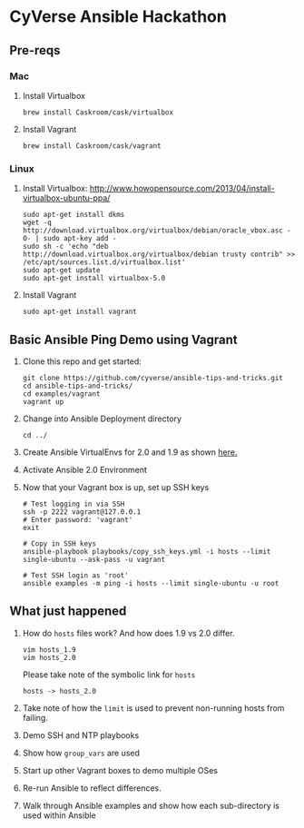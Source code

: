 # CyVerse Ansible Hackathon
## Pre-reqs
### Mac
1. Install Virtualbox

	```
	brew install Caskroom/cask/virtualbox
	```

1. Install Vagrant

	```
	brew install Caskroom/cask/vagrant
	```

### Linux
1. Install Virtualbox: <http://www.howopensource.com/2013/04/install-virtualbox-ubuntu-ppa/>

	```
	sudo apt-get install dkms
	wget -q http://download.virtualbox.org/virtualbox/debian/oracle_vbox.asc -O- | sudo apt-key add -
	sudo sh -c 'echo "deb http://download.virtualbox.org/virtualbox/debian trusty contrib" >> /etc/apt/sources.list.d/virtualbox.list'
	sudo apt-get update
	sudo apt-get install virtualbox-5.0
	```

1. Install Vagrant

	```
	sudo apt-get install vagrant
	```

## Basic Ansible Ping Demo using Vagrant

1. Clone this repo and get started:

	```
	git clone https://github.com/cyverse/ansible-tips-and-tricks.git
	cd ansible-tips-and-tricks/
	cd examples/vagrant
	vagrant up
	```
	
1. Change into Ansible Deployment directory

	```
	cd ../
	```
	
1. Create Ansible VirtualEnvs for 2.0 and 1.9 as shown [here.](docs/ansible/install.md)

1. Activate Ansible 2.0 Environment

1. Now that your Vagrant box is up, set up SSH keys

	```
	# Test logging in via SSH
	ssh -p 2222 vagrant@127.0.0.1
	# Enter password: 'vagrant'
	exit
	
	# Copy in SSH keys
	ansible-playbook playbooks/copy_ssh_keys.yml -i hosts --limit single-ubuntu --ask-pass -u vagrant
	
	# Test SSH login as 'root'
	ansible examples -m ping -i hosts --limit single-ubuntu -u root
	```
	
## What just happened

1. How do `hosts` files work?  And how does 1.9 vs 2.0 differ.

	```
	vim hosts_1.9
	vim hosts_2.0
	```
	
	Please take note of the symbolic link for `hosts`
	
	```
	hosts -> hosts_2.0
	```
	
1. Take note of how the `limit` is used to prevent non-running hosts from failing.
1. Demo SSH and NTP playbooks
2. Show how `group_vars` are used
3. Start up other Vagrant boxes to demo multiple OSes
4. Re-run Ansible to reflect differences.
5. Walk through Ansible examples and show how each sub-directory is used within Ansible
